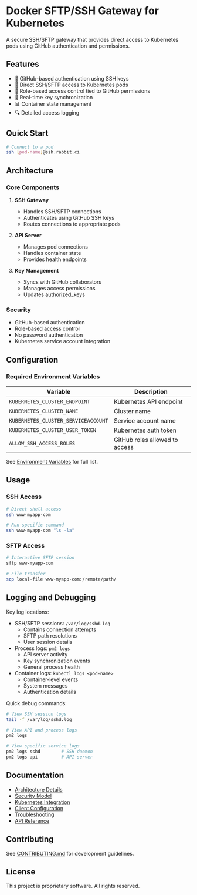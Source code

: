 # Docker SFTP/SSH Gateway for Kubernetes

A secure SSH/SFTP gateway that provides direct access to Kubernetes pods using GitHub authentication and permissions.

## Features

- 🔐 GitHub-based authentication using SSH keys
- 🚀 Direct SSH/SFTP access to Kubernetes pods
- 👥 Role-based access control tied to GitHub permissions
- 🔄 Real-time key synchronization
- 📊 Container state management
- 🔍 Detailed access logging

## Quick Start

```bash
# Connect to a pod
ssh [pod-name]@ssh.rabbit.ci
```

## Architecture

### Core Components

1. **SSH Gateway**
   - Handles SSH/SFTP connections
   - Authenticates using GitHub SSH keys
   - Routes connections to appropriate pods

2. **API Server**
   - Manages pod connections
   - Handles container state
   - Provides health endpoints

3. **Key Management**
   - Syncs with GitHub collaborators
   - Manages access permissions
   - Updates authorized_keys

### Security

- GitHub-based authentication
- Role-based access control
- No password authentication
- Kubernetes service account integration

## Configuration

### Required Environment Variables

| Variable | Description |
|----------|-------------|
| `KUBERNETES_CLUSTER_ENDPOINT` | Kubernetes API endpoint |
| `KUBERNETES_CLUSTER_NAME` | Cluster name |
| `KUBERNETES_CLUSTER_SERVICEACCOUNT` | Service account name |
| `KUBERNETES_CLUSTER_USER_TOKEN` | Kubernetes auth token |
| `ALLOW_SSH_ACCESS_ROLES` | GitHub roles allowed to access |

See [Environment Variables](docs/environment.md) for full list.

## Usage

### SSH Access
```bash
# Direct shell access
ssh www-myapp-com

# Run specific command
ssh www-myapp-com "ls -la"
```

### SFTP Access
```bash
# Interactive SFTP session
sftp www-myapp-com

# File transfer
scp local-file www-myapp-com:/remote/path/
```

## Logging and Debugging

Key log locations:
- SSH/SFTP sessions: `/var/log/sshd.log`
  - Contains connection attempts
  - SFTP path resolutions
  - User session details
- Process logs: `pm2 logs`
  - API server activity
  - Key synchronization events
  - General process health
- Container logs: `kubectl logs <pod-name>`
  - Container-level events
  - System messages
  - Authentication details

Quick debug commands:
```bash
# View SSH session logs
tail -f /var/log/sshd.log

# View API and process logs
pm2 logs

# View specific service logs
pm2 logs sshd        # SSH daemon
pm2 logs api         # API server
```

## Documentation

- [Architecture Details](docs/architecture.md)
- [Security Model](docs/security.md)
- [Kubernetes Integration](docs/kubernetes.md)
- [Client Configuration](docs/client-configuration.md)
- [Troubleshooting](docs/troubleshooting.md)
- [API Reference](docs/api.md)

## Contributing

See [CONTRIBUTING.md](docs/contributing.md) for development guidelines.

## License

This project is proprietary software. All rights reserved.
